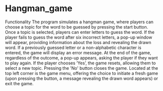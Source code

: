 # Hangman_game

Functionality 
The program simulates a hangman game, where players can choose a topic for the word to be 
guessed by pressing the start button. Once a topic is selected, players can enter letters to 
guess the word. If the player fails to guess the word after six incorrect letters, a pop-up 
window will appear, providing information about the loss and revealing the drawn word. 
If a previously guessed letter or a non-alphabetic character is entered, the game will display 
an error message. 
At the end of the game, regardless of the outcome, a pop-up appears, asking the player if 
they want to play again. If the player chooses ‘Yes’, the game resets, allowing them to select a 
new topic. Pressing the 'No' button closes the game. 
Located at the top left corner is the game menu, offering the choice to initiate a fresh game 
(upon pressing the button, a message revealing the drawn word appears) or exit the game. 
